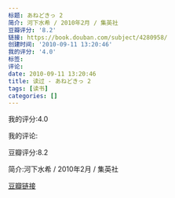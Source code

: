 ```yaml
---
标题: あねどきっ 2
简介: 河下水希 / 2010年2月 / 集英社
豆瓣评分: '8.2'
链接: https://book.douban.com/subject/4280958/
创建时间: '2010-09-11 13:20:46'
我的评分: '4.0'
标签:
评论:
date: 2010-09-11 13:20:46
title: 读过 - あねどきっ 2
tags: [读书]
categories: []
---
```


我的评分:4.0

我的评论:

豆瓣评分:8.2

简介:河下水希 / 2010年2月 / 集英社

[豆瓣链接](https://book.douban.com/subject/4280958/)

